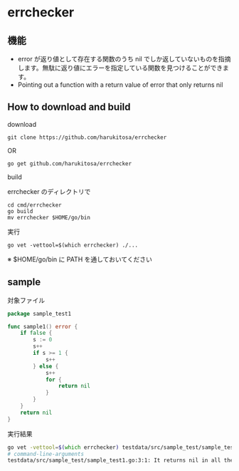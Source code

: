 # errchecker

## 機能

- error が返り値として存在する関数のうち nil でしか返していないものを指摘します。無駄に返り値にエラーを指定している関数を見つけることができます。
- Pointing out a function with a return value of error that only returns nil

## How to download and build

download

```
git clone https://github.com/harukitosa/errchecker
```

OR

```
go get github.com/harukitosa/errchecker
```

build

errchecker のディレクトリで

```
cd cmd/errchecker
go build
mv errchecker $HOME/go/bin
```

実行

```
go vet -vettool=$(which errchecker) ./...
```

※ \$HOME/go/bin に PATH を通しておいてください

## sample

対象ファイル

```go
package sample_test1

func sample1() error {
	if false {
		s := 0
		s++
		if s >= 1 {
			s++
		} else {
			s++
			for {
				return nil
			}
		}
	}
	return nil
}
```

実行結果

```zsh
go vet -vettool=$(which errchecker) testdata/src/sample_test/sample_test1.go
# command-line-arguments
testdata/src/sample_test/sample_test1.go:3:1: It returns nil in all the places where it should return error. Please fix the return value
```
